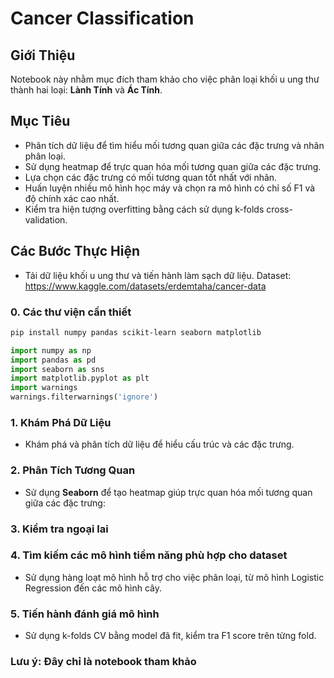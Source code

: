 # Cancer Classification

## Giới Thiệu
Notebook này nhằm mục đích tham khảo cho việc phân loại khối u ung thư thành hai loại: **Lành Tính** và **Ác Tính**.



## Mục Tiêu
- Phân tích dữ liệu để tìm hiểu mối tương quan giữa các đặc trưng và nhãn phân loại.
- Sử dụng heatmap để trực quan hóa mối tương quan giữa các đặc trưng.
- Lựa chọn các đặc trưng có mối tương quan tốt nhất với nhãn.
- Huấn luyện nhiều mô hình học máy và chọn ra mô hình có chỉ số F1 và độ chính xác cao nhất.
- Kiểm tra hiện tượng overfitting bằng cách sử dụng k-folds cross-validation.

## Các Bước Thực Hiện

- Tải dữ liệu khối u ung thư và tiến hành làm sạch dữ liệu.
Dataset: https://www.kaggle.com/datasets/erdemtaha/cancer-data

### 0. Các thư viện cần thiết
```bash
pip install numpy pandas scikit-learn seaborn matplotlib
```
```python
import numpy as np
import pandas as pd
import seaborn as sns
import matplotlib.pyplot as plt
import warnings
warnings.filterwarnings('ignore')
```


### 1. Khám Phá Dữ Liệu
- Khám phá và phân tích dữ liệu để hiểu cấu trúc và các đặc trưng.

### 2. Phân Tích Tương Quan
- Sử dụng **Seaborn** để tạo heatmap giúp trực quan hóa mối tương quan giữa các đặc trưng:

### 3. Kiểm tra ngoại lai

### 4. Tìm kiếm các mô hình tiềm năng phù hợp cho dataset
- Sử dụng hàng loạt mô hình hỗ trợ cho việc phân loại, từ mô hình Logistic Regression đến các mô hình cây.
  
### 5. Tiến hành đánh giá mô hình
- Sử dụng k-folds CV bằng model đã fit, kiểm tra F1 score trên từng fold.

### Lưu ý: Đây chỉ là notebook tham khảo
